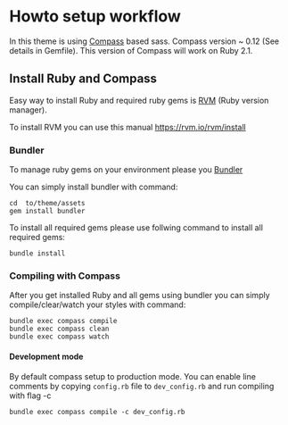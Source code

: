 # Howto setup workflow

In this theme is using [Compass](http://compass-style.org/) based sass.
Compass version ~ 0.12 (See details in Gemfile). This version of Compass
will work on Ruby 2.1.

## Install Ruby and Compass

Easy way to install Ruby and required ruby gems is
[RVM](https://rvm.io/) (Ruby version manager).

To install RVM you can use this manual https://rvm.io/rvm/install

### Bundler
To manage  ruby gems on your environment please you [Bundler](http://bundler.io/)

You can simply install bundler with command:
```
cd  to/theme/assets
gem install bundler
```
To install all required gems please use follwing command to install
all required gems:
```
bundle install
```

### Compiling with Compass

After you get installed Ruby and all gems using bundler you can simply
compile/clear/watch your styles with command:
```
bundle exec compass compile
bundle exec compass clean
bundle exec compass watch

```

#### Development mode

By default compass setup to production mode.
You can enable line comments by copying `config.rb` file to
`dev_config.rb` and run compiling with flag -c
```
bundle exec compass compile -c dev_config.rb
```
